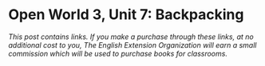 # Open World 3, Unit 7: Backpacking
*This post contains links. If you make a purchase through these links, at no additional cost to you, The English Extension Organization will earn a small commission which will be used to purchase books for classrooms.*
<!--stackedit_data:
eyJoaXN0b3J5IjpbLTE5Mzg5NTA3MTRdfQ==
-->